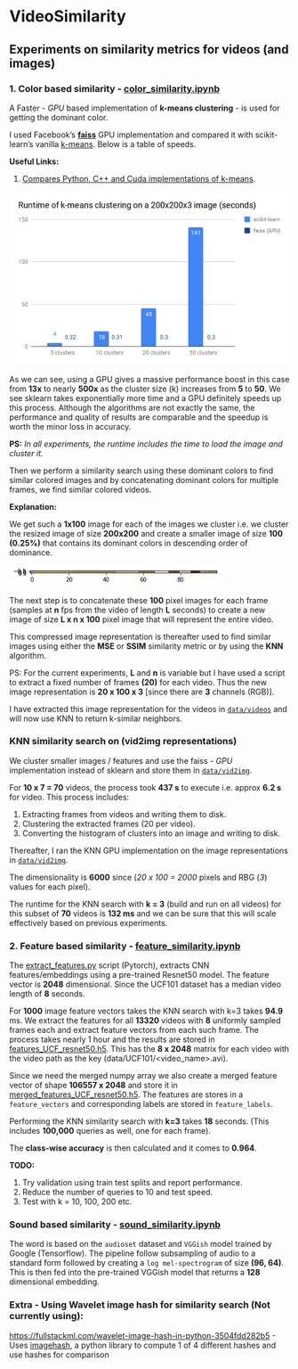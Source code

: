 # VideoSimilarity

## Experiments on similarity metrics for videos (and images)

### 1. Color based similarity - [color_similarity.ipynb](https://github.com/CoderHam/VideoSimilarity/blob/master/color_similarity.ipynb)

A Faster - *GPU* based implementation of **k-means clustering** - is used for getting the dominant color.

I used Facebook’s [**faiss**](https://github.com/facebookresearch/faiss) GPU implementation and compared it with scikit-learn’s vanilla [k-means](http://scikit-learn.org/stable/modules/generated/sklearn.cluster.KMeans.html). Below is a table of speeds.

**Useful Links:**
1. [Compares Python, C++ and Cuda implementations of k-means](http://www.goldsborough.me/c++/python/cuda/2017/09/10/20-32-46-exploring_k-means_in_python,_c++_and_cuda).

![Runtime of k-means clustering on a 200x200x3 image (seconds)](https://github.com/CoderHam/VideoSimilarity/blob/master/plots/chart.png)

As we can see, using a GPU gives a massive performance boost in this case from **13x** to nearly **500x** as the cluster size (k) increases from **5** to **50**. We see sklearn takes exponentially more time and a GPU definitely speeds up this process. Although the algorithms are not exactly the same, the performance and quality of results are comparable and the speedup is worth the minor loss in accuracy.

**PS:** _In all experiments, the runtime includes the time to load the image and cluster it._

Then we perform a similarity search using these dominant colors to find similar colored images and by concatenating dominant colors for multiple frames, we find similar colored videos.

**Explanation:**

We get such a **1x100** image for each of the images we cluster i.e. we cluster the resized image of size **200x200** and create a smaller image of size **100 (0.25%)** that contains its dominant colors in descending order of dominance.

![Bar of dominant colors ordered by cluster size](https://github.com/CoderHam/VideoSimilarity/blob/master/plots/clustered_bar.png)

The next step is to concatenate these **100** pixel images for each frame (samples at **n** fps from the video of length **L** seconds) to create a new image of size **L x n x 100** pixel image that will represent the entire video.

This compressed image representation is thereafter used to find similar images using either the **MSE** or **SSIM** similarity metric or by using the **KNN** algorithm.

PS: For the current experiments, **L** and **n** is variable but I have used a script to extract a fixed number of frames **(20)** for each video. Thus the new image representation is **20 x 100 x 3** [since there are **3** channels (RGB)].

I have extracted this image representation for the videos in [`data/videos`](https://github.com/CoderHam/VideoSimilarity/tree/master/data/videos) and will now use KNN to return k-similar neighbors.

### KNN similarity search on (vid2img representations)

We cluster smaller images / features and use the faiss - *GPU* implementation instead of sklearn and store them in [`data/vid2img`](https://github.com/CoderHam/VideoSimilarity/tree/master/data/vid2img).

For **10 x 7 = 70** videos, the process took **437 s** to execute i.e. approx **6.2 s** for video. This process includes:

1. Extracting frames from videos and writing them to disk.
2. Clustering the extracted frames (20 per video).
3. Converting the histogram of clusters into an image and writing to disk.

Thereafter, I ran the KNN GPU implementation on the image representations in [`data/vid2img`](https://github.com/CoderHam/VideoSimilarity/tree/master/data/vid2img).

The dimensionality is **6000** since (*20 x 100 = 2000* pixels and RBG (*3*) values for each pixel).

The runtime for the KNN search with **k = 3** (build and run on all videos) for this subset of **70** videos is **132 ms** and we can be sure that this will scale effectively based on previous experiments.

### 2. Feature based similarity - [feature_similarity.ipynb](https://github.com/CoderHam/VideoSimilarity/blob/master/feature_similarity.ipynb)

The [extract_features.py](extract_features.py) script (Pytorch), extracts CNN features/embeddings using a pre-trained Resnet50 model. The feature vector is **2048** dimensional. Since the UCF101 dataset has a median video length of **8** seconds.

For **1000** image feature vectors takes the KNN search with k=3 takes **94.9** ms. We extract the features for all **13320** videos with **8** uniformly sampled frames each and extract feature vectors from each such frame. The process takes nearly 1 hour and the results are stored in [features_UCF_resnet50.h5](https://drive.google.com/open?id=1h6Jv28NXkD-_Hyb3XXjomDtu3jLKKdb6). This has the **8 x 2048** matrix for each video with the video path as the key (data/UCF101/<video_name>.avi).

Since we need the merged numpy array we also create a merged feature vector of shape **106557 x 2048** and store it in [merged_features_UCF_resnet50.h5](https://drive.google.com/open?id=1bWBQ98mlcbt_sr4ipAlM0mdWy7PkdSgZ). The features are stores in a `feature_vectors` and corresponding labels are stored in `feature_labels`.

Performing the KNN similarity search with **k=3** takes **18** seconds. (This includes **100,000** queries as well, one for each frame).

The **class-wise accuracy** is then calculated and it comes to **0.964**.

**TODO:**
1. Try validation using train test splits and report performance.
2. Reduce the number of queries to 10 and test speed.
3. Test with k = 10, 100, 200 etc.

### Sound based similarity - [sound_similarity.ipynb](https://github.com/CoderHam/VideoSimilarity/blob/master/sound_similarity.ipynb)

The word is based on the `audioset` dataset and `VGGish` model trained by Google (Tensorflow). The pipeline follow subsampling of audio to a standard form followed by creating a `log mel-spectrogram` of size **(96, 64)**. This is then fed into the pre-trained VGGish model that returns a **128** dimensional embedding.

### Extra - Using Wavelet image hash for similarity search (Not currently using):

https://fullstackml.com/wavelet-image-hash-in-python-3504fdd282b5 - Uses [imagehash](https://pypi.org/project/ImageHash/), a python library to compute 1 of 4 different hashes and use hashes for comparison
